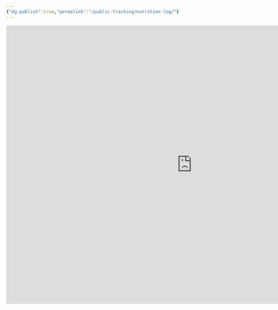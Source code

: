 ```yaml
---
{"dg-publish":true,"permalink":"/public-tracking/nutrition-log/"}
---
```


<iframe width="1000" height="750" src="https://lookerstudio.google.com/embed/reporting/5958c5fa-e82b-4a69-857f-997054688178/page/dwW8D" frameborder="0" style="border:0" allowfullscreen sandbox="allow-storage-access-by-user-activation allow-scripts allow-same-origin allow-popups allow-popups-to-escape-sandbox"></iframe>